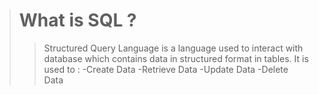 > # What is SQL ?
> > Structured Query Language is a language used to interact with database which contains data in structured format in tables.
> > It is used to :
    -Create Data
    -Retrieve Data
    -Update Data
    -Delete Data
